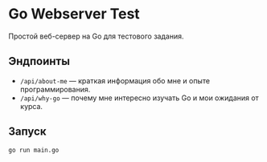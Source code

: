 # Go Webserver Test

Простой веб-сервер на Go для тестового задания.

## Эндпоинты

- `/api/about-me` — краткая информация обо мне и опыте программирования.
- `/api/why-go` — почему мне интересно изучать Go и мои ожидания от курса.

## Запуск

```bash
go run main.go

